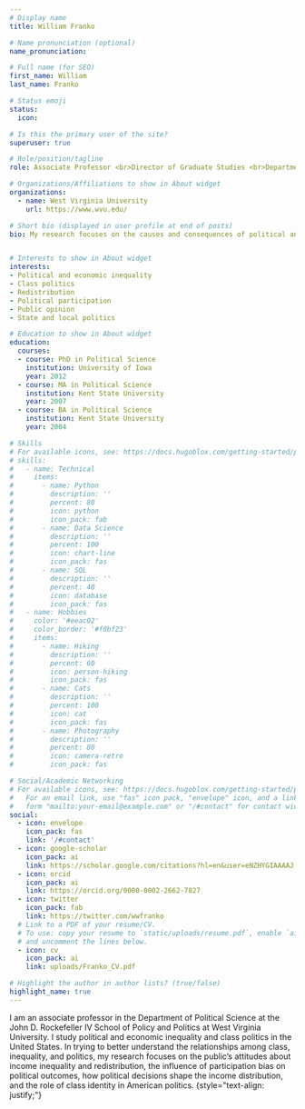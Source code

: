 ```yaml
---
# Display name
title: William Franko

# Name pronunciation (optional)
name_pronunciation:

# Full name (for SEO)
first_name: William
last_name: Franko

# Status emoji
status:
  icon:

# Is this the primary user of the site?
superuser: true

# Role/position/tagline
role: Associate Professor <br>Director of Graduate Studies <br>Department of Political Science

# Organizations/Affiliations to show in About widget
organizations:
  - name: West Virginia University
    url: https://www.wvu.edu/

# Short bio (displayed in user profile at end of posts)
bio: My research focuses on the causes and consequences of political and economic inequality.


# Interests to show in About widget
interests:
- Political and economic inequality
- Class politics
- Redistribution
- Political participation
- Public opinion
- State and local politics

# Education to show in About widget
education:
  courses:
  - course: PhD in Political Science
    institution: University of Iowa
    year: 2012
  - course: MA in Political Science
    institution: Kent State University
    year: 2007
  - course: BA in Political Science
    institution: Kent State University
    year: 2004

# Skills
# For available icons, see: https://docs.hugoblox.com/getting-started/page-builder/#icons
# skills:
#   - name: Technical
#     items:
#       - name: Python
#         description: ''
#         percent: 80
#         icon: python
#         icon_pack: fab
#       - name: Data Science
#         description: ''
#         percent: 100
#         icon: chart-line
#         icon_pack: fas
#       - name: SQL
#         description: ''
#         percent: 40
#         icon: database
#         icon_pack: fas
#   - name: Hobbies
#     color: '#eeac02'
#     color_border: '#f0bf23'
#     items:
#       - name: Hiking
#         description: ''
#         percent: 60
#         icon: person-hiking
#         icon_pack: fas
#       - name: Cats
#         description: ''
#         percent: 100
#         icon: cat
#         icon_pack: fas
#       - name: Photography
#         description: ''
#         percent: 80
#         icon: camera-retro
#         icon_pack: fas

# Social/Academic Networking
# For available icons, see: https://docs.hugoblox.com/getting-started/page-builder/#icons
#   For an email link, use "fas" icon pack, "envelope" icon, and a link in the
#   form "mailto:your-email@example.com" or "/#contact" for contact widget.
social:
  - icon: envelope
    icon_pack: fas
    link: '/#contact'
  - icon: google-scholar
    icon_pack: ai
    link: https://scholar.google.com/citations?hl=en&user=eNZHYGIAAAAJ
  - icon: orcid
    icon_pack: ai
    link: https://orcid.org/0000-0002-2662-7827
  - icon: twitter
    icon_pack: fab
    link: https://twitter.com/wwfranko
  # Link to a PDF of your resume/CV.
  # To use: copy your resume to `static/uploads/resume.pdf`, enable `ai` icons in `params.yaml`,
  # and uncomment the lines below.
  - icon: cv
    icon_pack: ai
    link: uploads/Franko_CV.pdf

# Highlight the author in author lists? (true/false)
highlight_name: true
---
```


I am an associate professor in the Department of Political Science at the John D. Rockefeller IV School of Policy and Politics at West Virginia University. I study political and economic inequality and class politics in the United States. In trying to better understand the relationships among class, inequality, and politics, my research focuses on the public’s attitudes about income inequality and redistribution, the influence of participation bias on political outcomes, how political decisions shape the income distribution, and the role of class identity in American politics. 
{style="text-align: justify;"}
